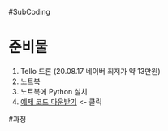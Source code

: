 #SubCoding
# 준비물
1. Tello 드론 (20.08.17 네이버 최저가 약 13만원)
2. 노트북
3. 노트북에 Python 설치
4. [예제 코드 다운받기](https://github.com/subbak2/SubCoding/blob/master/tello3.py) <- 클릭

#과정